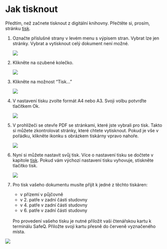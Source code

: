 # Jak tisknout
<div class="alert alert-info text-center" role="alert">
    Předtím, než začnete tisknout z digitální knihovny. Přečtěte si, prosím, stránku 
    <a href="/cs/tisk" class="alert-link">tisk</a>.
</div>

1. Označte příslušné strany v levém menu s výpisem stran. Vybrat lze jen stránky. Vybrat a vytisknout celý dokument není možné. 

    ![](/images/help/jakTisknout/step1.png)

2. Klikněte na ozubené kolečko.

    ![](/images/help/jakTisknout/step2.png)

3. Klikněte na možnost “Tisk…”

    ![](/images/help/jakTisknout/step3.png)

4. V nastavení tisku zvolte formát A4 nebo A3. Svoji volbu potvrďte tlačítkem Ok.

    ![](/images/help/jakTisknout/step4.png)

5. V prohlížeči se otevře PDF se stránkami, které jste vybrali pro tisk. Takto si můžete zkontrolovat stránky, které chtete vytisknout.
   Pokud je vše v pořádku, klikněte ikonku s obrázkem tiskárny vpravo nahoře.

    ![](/images/help/jakTisknout/step5.png)

6. Nyní si můžete nastavit svůj tisk. Více o nastavení tisku se dočtete v kapitole [tisk](/cs/tisk). 
   Pokud vám výchozí nastavení tisku vyhovuje, stiskněte tlačítko tisk.
   
   ![](/images/help/jakTisknout/tisknout.png)
   
7. Pro tisk vašeho dokumentu musíte přijít k jedné z těchto tiskáren:  

     * v přízemí v půjčovně 
     * v 2. patře v zadní části studovny 
     * v 4. patře v zadní části studovny 
     * v 6. patře v zadní části studovny
     
   <br> 
   Pro provedení vašeho tisku je nutné přiložit vaši čtenářskou kartu k terminálu SafeQ.
   Přiložte svoji kartu přesně do červeně vyznačeného místa.
  ![](/images/help/jakTisknout/terminal.jpg)
